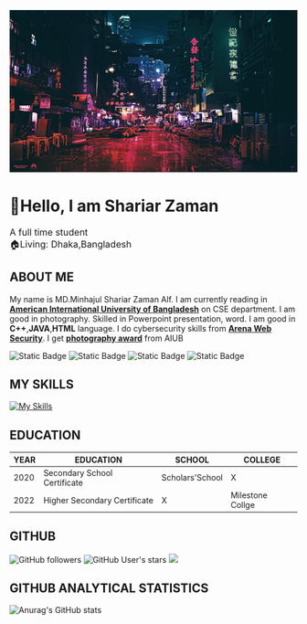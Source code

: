 
![minhajul alif](night.jpg)
# 👋Hello, I am Shariar Zaman
<p style="font-size:16px; "> A full time student<br>🏠Living: Dhaka,Bangladesh</p>

## ABOUT ME
My name is MD.Minhajul Shariar Zaman Alf. I am currently reading in <a href="https://www.aiub.edu/">**American International University of Bangladesh**</a> on CSE department. I am good in photography. Skilled in Powerpoint presentation, word. I am good in **C++**,**JAVA**,**HTML** language. I do cybersecurity skills from <a href="https://www.arenawebsecurity.net/">**Arena Web Security**</a>. I get <a href="https://www.aiub.edu/student-photography-competition-organized-successfully-by-architecture-department-of-aiub">**photography award**</a> from AIUB

![Static Badge](https://img.shields.io/badge/Linkedin-blue?style=flat-square&logo=Linkedin&color=blue&link=https%3A%2F%2Fwww.linkedin.com%2Fin%2Fmd-minhajul-shariar-zaman-alif-a2aa431b2%2F) ![Static Badge](https://img.shields.io/badge/Facebook-red?style=flat-square&logo=Facebook&color=blue&link=https%3A%2F%2Fwww.facebook.com%2Fminhajul.alif.1) ![Static Badge](https://img.shields.io/badge/Gmail-red?style=flat-square&logo=Gmail&logoColor=white&link=shariarzaman11%40gmail.com) ![Static Badge](https://img.shields.io/badge/Instagram-purple?style=flat-square&logo=Instagram&logoColor=white&link=https%3A%2F%2Fwww.instagram.com%2F__shariar_zaman%2F)

## MY SKILLS
[![My Skills](https://skillicons.dev/icons?i=java,html,cpp,css,c)](https://skillicons.dev)

## EDUCATION
|YEAR|EDUCATION|SCHOOL|COLLEGE|
| --- | ---| ---- | -----|
|2020 |Secondary School Certificate|Scholars'School|X|X
|2022| Higher Secondary Certificate| X|Milestone Collge|


## GITHUB
![GitHub followers](https://img.shields.io/github/followers/Minhajul-Shariar87?style=for-the-badge&logo=Github)                                           ![GitHub User's stars](https://img.shields.io/github/stars/Minhajul-Shariar87?style=for-the-badge&logo=Github&logoColor=black&color=yellow) ![](https://komarev.com/ghpvc/?username=Minhajul-Shariar87&label=PROFILE+VIEWS&style=for-the-badge)
## GITHUB ANALYTICAL STATISTICS
![Anurag's GitHub stats](https://github-readme-stats.vercel.app/api?username=Minhajul-Shariar87&show_icons=true&theme=tokyonight) 




